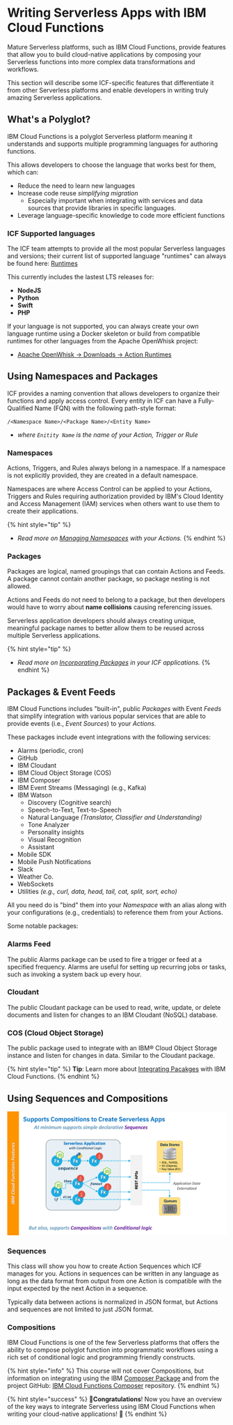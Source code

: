 <!--
#
# Licensed to the Apache Software Foundation (ASF) under one or more
# contributor license agreements.  See the NOTICE file distributed with
# this work for additional information regarding copyright ownership.
# The ASF licenses this file to You under the Apache License, Version 2.0
# (the "License"); you may not use this file except in compliance with
# the License.  You may obtain a copy of the License at
#
#     http://www.apache.org/licenses/LICENSE-2.0
#
# Unless required by applicable law or agreed to in writing, software
# distributed under the License is distributed on an "AS IS" BASIS,
# WITHOUT WARRANTIES OR CONDITIONS OF ANY KIND, either express or implied.
# See the License for the specific language governing permissions and
# limitations under the License.
#
-->

# Writing Serverless Apps with IBM Cloud Functions

Mature Serverless platforms, such as IBM Cloud Functions, provide features that allow you to build cloud-native applications by composing your Serverless functions into more complex data transformations and workflows.

This section will describe some ICF-specific features that differentiate it from other Serverless platforms and enable developers in writing truly amazing Serverless applications.

## What's a Polyglot?

IBM Cloud Functions is a polyglot Serverless platform meaning it understands and supports multiple programming languages for authoring functions.

This allows developers to choose the language that works best for them, which can:

- Reduce the need to learn new languages
- Increase code reuse _simplifying migration_
  - Especially important when integrating with services and data sources that provide libraries in specific languages.
- Leverage language-specific knowledge to code more efficient functions

### **ICF Supported languages**

The ICF team attempts to provide all the most popular Serverless languages and versions; their current list of supported language "runtimes" can always be found here:
[Runtimes](https://cloud.ibm.com/docs/openwhisk?topic=cloud-functions-runtimes)

This currently includes the lastest LTS releases for:

- **NodeJS**
- **Python**
- **Swift**
- **PHP**

If your language is not supported, you can always create your own language runtime using a Docker skeleton or build from compatible runtimes for other languages from the Apache OpenWhisk project:

- [Apache OpenWhisk -> Downloads -> Action Runtimes](https://openwhisk.apache.org/downloads.html#component-releases)

## Using Namespaces and Packages

ICF provides a naming convention that allows developers to organize their functions and apply access control.  Every entity in ICF can have a Fully-Qualified Name (FQN) with the following path-style format:

```text
/<Namespace Name>/<Package Name>/<Entity Name>
```

- _where `Enitity Name` is the name of your Action, Trigger or Rule_

### Namespaces

Actions, Triggers, and Rules always belong in a namespace. If a namespace is not explicitly provided, they are created in a default namespace.

Namespaces are where Access Control can be applied to your Actions, Triggers and Rules requiring authorization provided by IBM's Cloud Identity and Access Management (IAM) services when others want to use them to create their applications.

{% hint style="tip" %}
- _Read more on [Managing Namespaces](https://cloud.ibm.com/docs/openwhisk?topic=cloud-functions-namespaces) with your Actions._
{% endhint %}

### Packages

Packages are logical, named groupings that can contain Actions and Feeds. A package cannot contain another package, so package nesting is not allowed.

Actions and Feeds do not need to belong to a package, but then developers would have to worry about **name collisions** causing referencing issues.

Serverless application developers should always creating unique, meaningful package names to better allow them to be reused across multiple Serverless applications.

{% hint style="tip" %}
- _Read more on [Incorporating Packages](https://cloud.ibm.com/docs/openwhisk?topic=cloud-functions-pkg_ov) in your ICF applications._
{% endhint %}

## Packages & Event Feeds

IBM Cloud Functions includes "built-in", public  _Packages_ with Event _Feeds_ that simplify integration with various popular services that are able to provide events (i.e., _Event Sources_) to your _Actions_.

These packages include event integrations with the following services:

- Alarms (periodic, cron)
- GitHub
- IBM Cloudant
- IBM Cloud Object Storage (COS)
- IBM Composer
- IBM Event Streams (Messaging) (e.g., Kafka)
- IBM Watson
  - Discovery (Cognitive search)
  - Speech-to-Text, Text-to-Speech
  - Natural Language _(Translator, Classifier and Understanding)_
  - Tone Analyzer
  - Personality insights
  - Visual Recognition
  - Assistant
- Mobile SDK
- Mobile Push Notifications
- Slack
- Weather Co.
- WebSockets
- Utilities _(e.g., curl, data, head, tail, cat, split, sort, echo)_

All you need do is "bind" them into your _Namespace_ with an alias along with your configurations (e.g., credentials) to reference them from your Actions.

Some notable packages:

### Alarms Feed

The public Alarms package can be used to fire a trigger or feed at a specified frequency. Alarms are useful for setting up recurring jobs or tasks, such as invoking a system back up every hour.

### Cloudant

The public Cloudant package can be used to read, write, update, or delete documents and listen for changes to an IBM Cloudant (NoSQL) database.

### COS (Cloud Object Storage)

The public package used to integrate with an IBM® Cloud Object Storage instance and listen for changes in data. Similar to the Cloudant package.

{% hint style="tip" %}
**Tip**: Learn more about [Integrating Pacakges](https://cloud.ibm.com/docs/openwhisk?topic=cloud-functions-pkg_ov) with IBM Cloud Functions.
{% endhint %}

## Using Sequences and Compositions

![Polyglot Sequences and Compositions on ICF](images/101-ex0-serverless-icf-compositions.png)

### **Sequences**

This class will show you how to create Action Sequences which ICF manages for you.  Actions in sequences can be written in any language as long as the data format from output from one Action is compatible with the input expected by the next Action in a sequence.

Typically data between actions is normalized in JSON format, but Actions and sequences are not limited to just JSON format.

### **Compositions**

IBM Cloud Functions is one of the few Serverless platforms that offers the ability to compose polyglot function into programmatic workflows using a rich set of conditional logic and programming friendly constructs.

{% hint style="info" %}
This course will not cover Compositions, but information on integrating using the IBM [Composer Package](https://cloud.ibm.com/docs/openwhisk?topic=cloud-functions-pkg_composer) and from the project GitHub: [IBM Cloud Functions Composer](https://github.com/ibm-functions/composer) repository.
{% endhint %}

{% hint style="success" %}
🎉**Congratulations**! Now you have an overview of the key ways to integrate Serverless using IBM Cloud Functions when writing your cloud-native applications! 🎉
{% endhint %}
